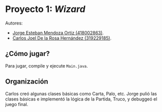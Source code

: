 # Proyecto 1: _Wizard_

Autores:

- [Jorge Esteban Mendoza Ortiz (418002863)](mailto:esteban.mendoza@ciencias.unam.mx).
- [Carlos Joel De la Rosa Hernández (319229185)](mailto:charly55dlr@ciencias.unam.mx).

## ¿Cómo jugar?

Para jugar, compile y ejecute `Main.java`.

## Organización

Carlos creó algunas clases básicas como Carta, Palo, etc. 
Jorge pulió las clases básicas e implementó la lógica de la Partida, Truco, y debuggeó el juego final.
